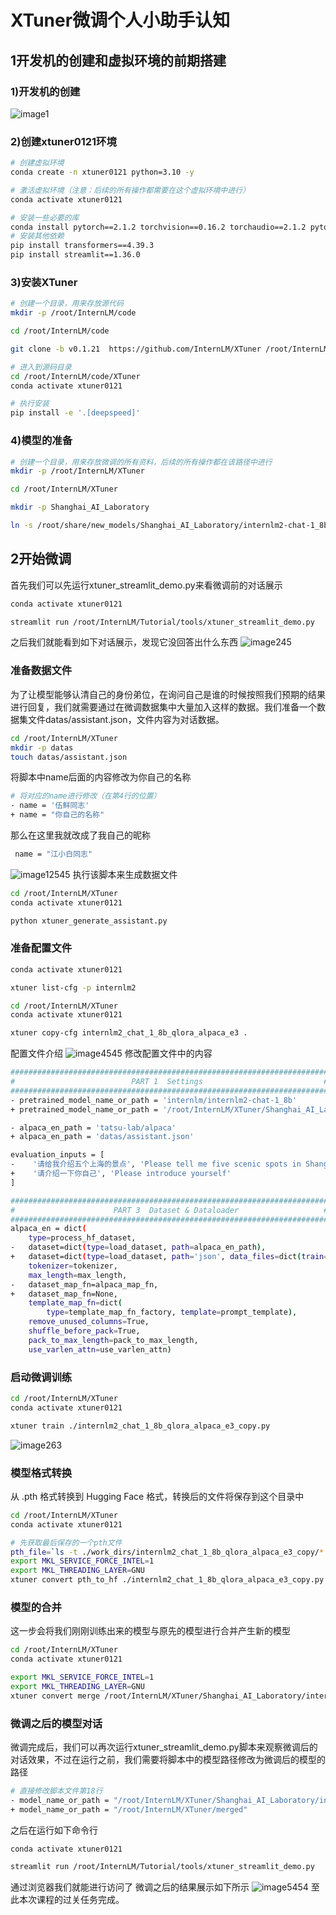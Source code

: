 # XTuner微调个人小助手认知

## 1开发机的创建和虚拟环境的前期搭建

### 1)开发机的创建
![image1](https://github.com/jiangxiaobaiii/InternLM-openNotebook/blob/main/%E5%9F%BA%E7%A1%80%E5%B2%9B/%E7%AC%AC5%E5%85%B3XTuner%E5%BE%AE%E8%B0%83%E4%B8%AA%E4%BA%BA%E5%B0%8F%E5%8A%A9%E6%89%8B%E8%AE%A4%E7%9F%A5/%E5%BC%80%E5%8F%91%E6%9C%BA.png?raw=true)
### 2)创建xtuner0121环境
```bash
# 创建虚拟环境
conda create -n xtuner0121 python=3.10 -y

# 激活虚拟环境（注意：后续的所有操作都需要在这个虚拟环境中进行）
conda activate xtuner0121

# 安装一些必要的库
conda install pytorch==2.1.2 torchvision==0.16.2 torchaudio==2.1.2 pytorch-cuda=12.1 -c pytorch -c nvidia -y
# 安装其他依赖
pip install transformers==4.39.3
pip install streamlit==1.36.0
```
### 3)安装XTuner
```bash
# 创建一个目录，用来存放源代码
mkdir -p /root/InternLM/code

cd /root/InternLM/code

git clone -b v0.1.21  https://github.com/InternLM/XTuner /root/InternLM/code/XTuner

# 进入到源码目录
cd /root/InternLM/code/XTuner
conda activate xtuner0121

# 执行安装
pip install -e '.[deepspeed]'
```

### 4)模型的准备
```bash
# 创建一个目录，用来存放微调的所有资料，后续的所有操作都在该路径中进行
mkdir -p /root/InternLM/XTuner

cd /root/InternLM/XTuner

mkdir -p Shanghai_AI_Laboratory

ln -s /root/share/new_models/Shanghai_AI_Laboratory/internlm2-chat-1_8b Shanghai_AI_Laboratory/internlm2-chat-1_8b
```
## 2开始微调
首先我们可以先运行xtuner_streamlit_demo.py来看微调前的对话展示
```bash
conda activate xtuner0121

streamlit run /root/InternLM/Tutorial/tools/xtuner_streamlit_demo.py
```
之后我们就能看到如下对话展示，发现它没回答出什么东西
![image245](https://github.com/jiangxiaobaiii/InternLM-openNotebook/blob/main/%E5%9F%BA%E7%A1%80%E5%B2%9B/%E7%AC%AC5%E5%85%B3XTuner%E5%BE%AE%E8%B0%83%E4%B8%AA%E4%BA%BA%E5%B0%8F%E5%8A%A9%E6%89%8B%E8%AE%A4%E7%9F%A5/%E7%AC%A8%E8%9B%8B.png?raw=true)
### 准备数据文件
为了让模型能够认清自己的身份弟位，在询问自己是谁的时候按照我们预期的结果进行回复，我们就需要通过在微调数据集中大量加入这样的数据。我们准备一个数据集文件datas/assistant.json，文件内容为对话数据。
```bash
cd /root/InternLM/XTuner
mkdir -p datas
touch datas/assistant.json
```
将脚本中name后面的内容修改为你自己的名称
```bash
# 将对应的name进行修改（在第4行的位置）
- name = '伍鲜同志'
+ name = "你自己的名称"
```
那么在这里我就改成了我自己的昵称
```bash
 name = "江小白同志"
```
![image12545](https://github.com/jiangxiaobaiii/InternLM-openNotebook/blob/main/%E5%9F%BA%E7%A1%80%E5%B2%9B/%E7%AC%AC5%E5%85%B3XTuner%E5%BE%AE%E8%B0%83%E4%B8%AA%E4%BA%BA%E5%B0%8F%E5%8A%A9%E6%89%8B%E8%AE%A4%E7%9F%A5/%E6%B1%9F%E5%B0%8F%E7%99%BD%E5%90%8C%E5%BF%97.png?raw=true)
执行该脚本来生成数据文件
```bash
cd /root/InternLM/XTuner
conda activate xtuner0121

python xtuner_generate_assistant.py
```
### 准备配置文件
```bash
conda activate xtuner0121

xtuner list-cfg -p internlm2

cd /root/InternLM/XTuner
conda activate xtuner0121

xtuner copy-cfg internlm2_chat_1_8b_qlora_alpaca_e3 .
```
配置文件介绍
![image4545](https://github.com/jiangxiaobaiii/InternLM-openNotebook/blob/main/%E5%9F%BA%E7%A1%80%E5%B2%9B/%E7%AC%AC5%E5%85%B3XTuner%E5%BE%AE%E8%B0%83%E4%B8%AA%E4%BA%BA%E5%B0%8F%E5%8A%A9%E6%89%8B%E8%AE%A4%E7%9F%A5/%E9%85%8D%E7%BD%AE%E6%96%87%E4%BB%B6%E4%BB%8B%E7%BB%8D.png?raw=true)
修改配置文件中的内容
```bash
#######################################################################
#                          PART 1  Settings                           #
#######################################################################
- pretrained_model_name_or_path = 'internlm/internlm2-chat-1_8b'
+ pretrained_model_name_or_path = '/root/InternLM/XTuner/Shanghai_AI_Laboratory/internlm2-chat-1_8b'

- alpaca_en_path = 'tatsu-lab/alpaca'
+ alpaca_en_path = 'datas/assistant.json'

evaluation_inputs = [
-    '请给我介绍五个上海的景点', 'Please tell me five scenic spots in Shanghai'
+    '请介绍一下你自己', 'Please introduce yourself'
]

#######################################################################
#                      PART 3  Dataset & Dataloader                   #
#######################################################################
alpaca_en = dict(
    type=process_hf_dataset,
-   dataset=dict(type=load_dataset, path=alpaca_en_path),
+   dataset=dict(type=load_dataset, path='json', data_files=dict(train=alpaca_en_path)),
    tokenizer=tokenizer,
    max_length=max_length,
-   dataset_map_fn=alpaca_map_fn,
+   dataset_map_fn=None,
    template_map_fn=dict(
        type=template_map_fn_factory, template=prompt_template),
    remove_unused_columns=True,
    shuffle_before_pack=True,
    pack_to_max_length=pack_to_max_length,
    use_varlen_attn=use_varlen_attn)
```

### 启动微调训练
```bash
cd /root/InternLM/XTuner
conda activate xtuner0121

xtuner train ./internlm2_chat_1_8b_qlora_alpaca_e3_copy.py
```
![image263](https://github.com/jiangxiaobaiii/InternLM-openNotebook/blob/main/%E5%9F%BA%E7%A1%80%E5%B2%9B/%E7%AC%AC5%E5%85%B3XTuner%E5%BE%AE%E8%B0%83%E4%B8%AA%E4%BA%BA%E5%B0%8F%E5%8A%A9%E6%89%8B%E8%AE%A4%E7%9F%A5/%E8%AE%AD%E7%BB%83%E4%B8%AD.png?raw=true)

### 模型格式转换
从 .pth 格式转换到 Hugging Face 格式，转换后的文件将保存到这个目录中
```bash
cd /root/InternLM/XTuner
conda activate xtuner0121

# 先获取最后保存的一个pth文件
pth_file=`ls -t ./work_dirs/internlm2_chat_1_8b_qlora_alpaca_e3_copy/*.pth | head -n 1`
export MKL_SERVICE_FORCE_INTEL=1
export MKL_THREADING_LAYER=GNU
xtuner convert pth_to_hf ./internlm2_chat_1_8b_qlora_alpaca_e3_copy.py ${pth_file} ./hf
```

### 模型的合并
这一步会将我们刚刚训练出来的模型与原先的模型进行合并产生新的模型
```bash
cd /root/InternLM/XTuner
conda activate xtuner0121

export MKL_SERVICE_FORCE_INTEL=1
export MKL_THREADING_LAYER=GNU
xtuner convert merge /root/InternLM/XTuner/Shanghai_AI_Laboratory/internlm2-chat-1_8b ./hf ./merged --max-shard-size 2GB
```
### 微调之后的模型对话
微调完成后，我们可以再次运行xtuner_streamlit_demo.py脚本来观察微调后的对话效果，不过在运行之前，我们需要将脚本中的模型路径修改为微调后的模型的路径
```bash
# 直接修改脚本文件第18行
- model_name_or_path = "/root/InternLM/XTuner/Shanghai_AI_Laboratory/internlm2-chat-1_8b"
+ model_name_or_path = "/root/InternLM/XTuner/merged"
```
之后在运行如下命令行
```bash
conda activate xtuner0121

streamlit run /root/InternLM/Tutorial/tools/xtuner_streamlit_demo.py
```
通过浏览器我们就能进行访问了
微调之后的结果展示如下所示
![image5454](https://github.com/jiangxiaobaiii/InternLM-openNotebook/blob/main/%E5%9F%BA%E7%A1%80%E5%B2%9B/%E7%AC%AC5%E5%85%B3XTuner%E5%BE%AE%E8%B0%83%E4%B8%AA%E4%BA%BA%E5%B0%8F%E5%8A%A9%E6%89%8B%E8%AE%A4%E7%9F%A5/win.png?raw=true)
至此本次课程的过关任务完成。